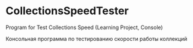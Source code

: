 # CollectionsSpeedTester
Program for Test Collections Speed (Learning Project, Console)

Консольная программа по тестированию скорости работы коллекций
